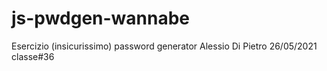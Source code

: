 # js-pwdgen-wannabe
Esercizio (insicurissimo) password generator Alessio Di Pietro 26/05/2021 classe#36
